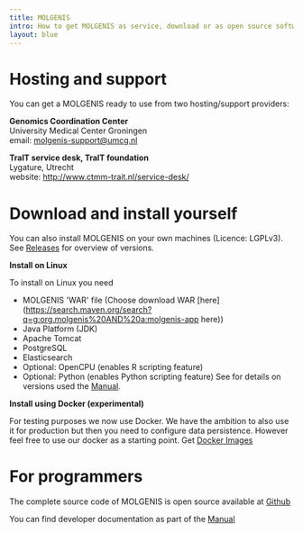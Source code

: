 ```yaml
---
title: MOLGENIS
intro: How to get MOLGENIS as service, download or as open source software code
layout: blue
---
```

# Hosting and support
You can get a MOLGENIS ready to use from two hosting/support providers:

**Genomics Coordination Center**  
University Medical Center Groningen  
email: <molgenis-support@umcg.nl>

**TraIT service desk, TraIT foundation**   
Lygature, Utrecht  
website: <http://www.ctmm-trait.nl/service-desk/>

# Download and install yourself
You can also install MOLGENIS on your own machines (Licence: LGPLv3). See [Releases](https://github.com/molgenis/molgenis/releases) for overview of versions.

**Install on Linux**  

To install on Linux you need
* MOLGENIS 'WAR' file (Choose download WAR [here](https://search.maven.org/search?q=g:org.molgenis%20AND%20a:molgenis-app here))
* Java Platform (JDK)
* Apache Tomcat
* PostgreSQL
* Elasticsearch
* Optional: OpenCPU (enables R scripting feature)
* Optional: Python (enables Python scripting feature)
See for details on versions used the [Manual](https://molgenis.gitbooks.io/molgenis/content/quickstart/guide-tomcat.html).

**Install using Docker (experimental)**

For testing purposes we now use Docker. We have the ambition to also use it for production but then you need to configure data persistence. However feel free to use our docker as a starting point. Get [Docker Images](https://github.com/molgenis/docker)

# For programmers
The complete source code of MOLGENIS is open source available at [Github](http://github.com/molgenis/molgenis)

You can find developer documentation as part of the [Manual](https://molgenis.gitbooks.io)
